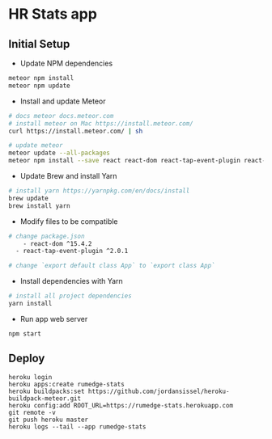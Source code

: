 # HR Stats app

## Initial Setup

* Update NPM dependencies 
```bash
meteor npm install
meteor npm update
```

* Install and update Meteor
```bash
# docs meteor docs.meteor.com
# install meteor on Mac https://install.meteor.com/
curl https://install.meteor.com/ | sh

# update meteor
meteor update --all-packages
meteor npm install --save react react-dom react-tap-event-plugin react-router material-ui react-chartjs-2
```

* Update Brew and install Yarn
```bash
# install yarn https://yarnpkg.com/en/docs/install
brew update
brew install yarn
```

* Modify files to be compatible

```bash
# change package.json 
	- react-dom ^15.4.2 
  - react-tap-event-plugin ^2.0.1

# change `export default class App` to `export class App`
```

* Install dependencies with Yarn
```bash
# install all project dependencies
yarn install
```

* Run app web server
```
npm start
```

## Deploy

```
heroku login
heroku apps:create rumedge-stats
heroku buildpacks:set https://github.com/jordansissel/heroku-buildpack-meteor.git
heroku config:add ROOT_URL=https://rumedge-stats.herokuapp.com
git remote -v
git push heroku master
heroku logs --tail --app rumedge-stats
```
